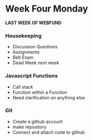 # Week Four Monday
**LAST WEEK OF WEBFUND**

### Housekeeping
* Discussion Questions
* Assignments
* Belt Exam
* Dead Week next week

### Javascript Functions
* Call stack
* Function within a Function
* Need clarification on anything else

### Git
* Create a github account
* make repository
* Connect and attach code to github
